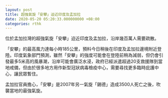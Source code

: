 ```yaml
---
layout: post
title: 超強氣旋「安攀」迫近印度及孟加拉
date: 2020-05-20 05:20:33.000000000 +08:00
categories: rthk
---
```


位於孟加拉灣的超強氣旋「安攀」迫近印度及孟加拉，沿岸幾百萬人需要疏散。

「安攀」的最高風力達每小時185公里，預料今日稍後在印度及孟加拉邊境附近登陸。印度氣象部門預測，雖然「安攀」的強度可能會在登陸前稍為減弱，但仍會引發最多5米高的風暴潮，沿岸可能會廣泛水浸，政府已經派遣超過20支救援隊到當地戒備，但由於很多地方用作新型冠狀病毒檢疫中心，需要尋找更多臨時庇護中心，讓民眾暫住。

孟加拉官員擔心，「安攀」是2007年另一氣旋「錫德」造成3500人死亡之後，吹襲當地的最強氣旋。
